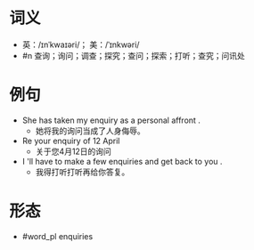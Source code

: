 # 词义
- 英：/ɪnˈkwaɪəri/； 美：/ˈɪnkwəri/
- #n 查询；询问；调查；探究；查问；探索；打听；查究；问讯处
# 例句
- She has taken my enquiry as a personal affront .
	- 她将我的询问当成了人身侮辱。
- Re your enquiry of 12 April
	- 关于您4月12日的询问
- I 'll have to make a few enquiries and get back to you .
	- 我得打听打听再给你答复。
# 形态
- #word_pl enquiries
